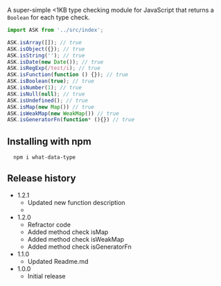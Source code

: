 
A super-simple &lt;1KB type checking module for JavaScript that returns a `Boolean` for each type check.

```js
import ASK from '../src/index';

ASK.isArray([]); // true
ASK.isObject({}); // true
ASK.isString(''); // true
ASK.isDate(new Date()); // true
ASK.isRegExp(/test/i); // true
ASK.isFunction(function () {}); // true
ASK.isBoolean(true); // true
ASK.isNumber(1); // true
ASK.isNull(null); // true
ASK.isUndefined(); // true
ASK.isMap(new Map()) // true
ASK.isWeakMap(new WeakMap()) // true
ASK.isGeneratorFn(function* (){}) // true
```

## Installing with npm

```
  npm i what-data-type
```

## Release history
- 1.2.1
  - Updated new function description
  - 
- 1.2.0
  - Refractor code
  - Added method check isMap
  - Added method check isWeakMap
  - Added method check isGeneratorFn
- 1.1.0
  - Updated Readme.md
- 1.0.0
  - Initial release
